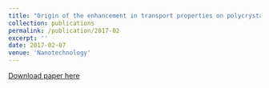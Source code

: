 ```yaml
---
title: "Origin of the enhancement in transport properties on polycrystalline SnSe with compositing two-dimensional material MoSe<\font size="-1">2<\font>"
collection: publications
permalink: /publication/2017-02
excerpt: ''
date: 2017-02-07
venue: 'Nanotechnology'
---
```

  
[Download paper here](https://iopscience.iop.org/article/10.1088/1361-6528/aa55e3)
